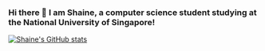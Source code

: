 ### Hi there 👋 I am Shaine, a computer science student studying at the National University of Singapore!

[![Shaine's GitHub stats](https://github-readme-stats.vercel.app/api?username=soloplxya&theme=dracula&count_private=true)](https://github.com/anuraghazra/github-readme-stats)


